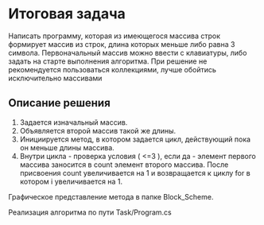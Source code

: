 # Итоговая задача
Написать программу, которая из имеющегося массива строк формирует массив из строк, длина которых меньше либо равна 3 символа. Первоначальный массив можно ввести с клавиатуры, либо задать на старте выполнения алгоритма. При решение не рекомендуется пользоваться коллекциями, лучше обойтись исключительно массивами  

## Описание решения

1. Задается изначальный массив.
2. Объявляется второй массив такой же длины. 
3. Инициируется метод, в котором задается цикл, действующий пока он меньше длины массива.
4. Внутри цикла - проверка условия ( <=3 ), если да - элемент первого массива заносится в count элемент второго массива. После присвоения count увеличивается на 1 и возвращается к циклу for в котором i увеличивается на 1.

Графическое представление метода в папке Block_Scheme.

Реализация алгоритма по пути Task/Program.cs